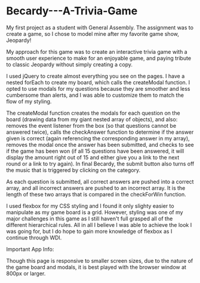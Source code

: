 # Becardy---A-Trivia-Game
My first project as a student with General Assembly. The assignment was to create a game, so I chose to model mine after my favorite game show, Jeopardy!

My approach for this game was to create an interactive trivia game with a smooth user experience to make for an enjoyable game, and paying tribute to classic Jeopardy without simply creating a copy.  

I used jQuery to create almost everything you see on the pages. I have a nested forEach to create my board, which calls the createModal function. I opted to use modals for my questions because they are smoother and less cumbersome than alerts, and I was able to customize them to match the flow of my styling. 

The createModal function creates the modals for each question on the board (drawing data from my giant nested array of objects), and also: removes the event listener from the box (so that questions cannot be answered twice), calls the checkAnswer function to determine if the answer given is correct (again referencing the corresponding answer in my array), removes the modal once the answer has been submitted, and checks to see if the game has been won (if all 15 questions have been answered, it will display the amount right out of 15 and either give you a link to the next round or a link to try again). In final Becardy, the submit button also turns off the music that is triggered by clicking on the category.

As each question is submitted, all correct answers are pushed into a correct array, and all incorrect answers are pushed to an incorrect array. It is the length of these two arrays that is compared in the checkForWin function. 

I used flexbox for my CSS styling and I found it only slighty easier to manipulate as my game board is a grid. However, styling was one of my major challenges in this game as I still haven't full grasped all of the different hierarchical rules. All in all I believe I was able to achieve the look I was going for, but I do hope to gain more knowledge of flexbox as I continue through WDI.

Important App Info:

Though this page is responsive to smaller screen sizes, due to the nature of the game board and modals, it is best played with the browser window at 800px or larger.


